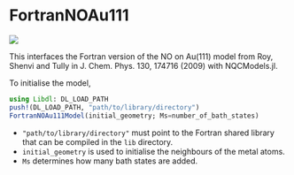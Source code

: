 # FortranNOAu111

[![][ci-img]][ci-url]

[ci-img]: https://github.com/NQCD/FortranNOAu111.jl/actions/workflows/CI.yml/badge.svg
[ci-url]: https://github.com/NQCD/FortranNOAu111.jl/actions/workflows/CI.yml

This interfaces the Fortran version of the NO on Au(111) model from Roy, Shenvi and Tully in J. Chem. Phys. 130, 174716 (2009)
with NQCModels.jl.

To initialise the model,
```julia
using Libdl: DL_LOAD_PATH
push!(DL_LOAD_PATH, "path/to/library/directory")
FortranNOAu111Model(initial_geometry; Ms=number_of_bath_states)
```
* `"path/to/library/directory"` must point to the Fortran shared library that can be compiled in the `lib` directory.
* `initial_geometry` is used to initialise the neighbours of the metal atoms.
* `Ms` determines how many bath states are added.
